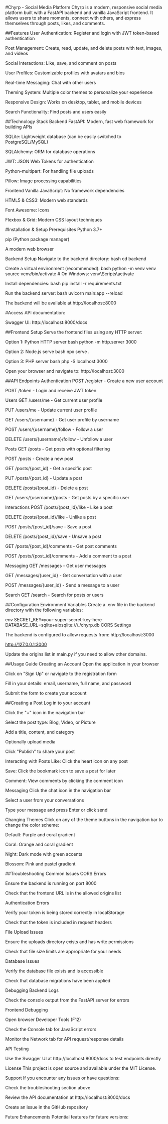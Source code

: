 #Chyrp - Social Media Platform
Chyrp is a modern, responsive social media platform built with a FastAPI backend and vanilla JavaScript frontend. It allows users to share moments, connect with others, and express themselves through posts, likes, and comments.

##Features
User Authentication: Register and login with JWT token-based authentication

Post Management: Create, read, update, and delete posts with text, images, and videos

Social Interactions: Like, save, and comment on posts

User Profiles: Customizable profiles with avatars and bios

Real-time Messaging: Chat with other users

Theming System: Multiple color themes to personalize your experience

Responsive Design: Works on desktop, tablet, and mobile devices

Search Functionality: Find posts and users easily

##Technology Stack
Backend
FastAPI: Modern, fast web framework for building APIs

SQLite: Lightweight database (can be easily switched to PostgreSQL/MySQL)

SQLAlchemy: ORM for database operations

JWT: JSON Web Tokens for authentication

Python-multipart: For handling file uploads

Pillow: Image processing capabilities

Frontend
Vanilla JavaScript: No framework dependencies

HTML5 & CSS3: Modern web standards

Font Awesome: Icons

Flexbox & Grid: Modern CSS layout techniques

#Installation & Setup
Prerequisites
Python 3.7+

pip (Python package manager)

A modern web browser

Backend Setup
Navigate to the backend directory:
bash
cd backend

Create a virtual environment (recommended):
bash
python -m venv venv
source venv/bin/activate  # On Windows: venv\Scripts\activate

Install dependencies:
bash
pip install -r requirements.txt

Run the backend server:
bash
uvicorn main:app --reload

The backend will be available at http://localhost:8000

#Access API documentation:

Swagger UI: http://localhost:8000/docs

##Frontend Setup
Serve the frontend files using any HTTP server:

Option 1: Python HTTP server
bash
python -m http.server 3000

Option 2: Node.js serve
bash
npx serve .

Option 3: PHP server
bash
php -S localhost:3000

Open your browser and navigate to:
http://localhost:3000

##API Endpoints
Authentication
POST /register - Create a new user account

POST /token - Login and receive JWT token

Users
GET /users/me - Get current user profile

PUT /users/me - Update current user profile

GET /users/{username} - Get user profile by username

POST /users/{username}/follow - Follow a user

DELETE /users/{username}/follow - Unfollow a user

Posts
GET /posts - Get posts with optional filtering

POST /posts - Create a new post

GET /posts/{post_id} - Get a specific post

PUT /posts/{post_id} - Update a post

DELETE /posts/{post_id} - Delete a post

GET /users/{username}/posts - Get posts by a specific user

Interactions
POST /posts/{post_id}/like - Like a post

DELETE /posts/{post_id}/like - Unlike a post

POST /posts/{post_id}/save - Save a post

DELETE /posts/{post_id}/save - Unsave a post

GET /posts/{post_id}/comments - Get post comments

POST /posts/{post_id}/comments - Add a comment to a post

Messaging
GET /messages - Get user messages

GET /messages/{user_id} - Get conversation with a user

POST /messages/{user_id} - Send a message to a user

Search
GET /search - Search for posts or users

##Configuration
Environment Variables
Create a .env file in the backend directory with the following variables:

env
SECRET_KEY=your-super-secret-key-here
DATABASE_URL=sqlite+aiosqlite:///./chyrp.db
CORS Settings

The backend is configured to allow requests from:
http://localhost:3000

http://127.0.0.1:3000

Update the origins list in main.py if you need to allow other domains.

##Usage Guide
Creating an Account
Open the application in your browser

Click on "Sign Up" or navigate to the registration form

Fill in your details: email, username, full name, and password

Submit the form to create your account

##Creating a Post
Log in to your account

Click the "+" icon in the navigation bar

Select the post type: Blog, Video, or Picture

Add a title, content, and category

Optionally upload media

Click "Publish" to share your post

Interacting with Posts
Like: Click the heart icon on any post

Save: Click the bookmark icon to save a post for later

Comment: View comments by clicking the comment icon

Messaging
Click the chat icon in the navigation bar

Select a user from your conversations

Type your message and press Enter or click send

Changing Themes
Click on any of the theme buttons in the navigation bar to change the color scheme:

Default: Purple and coral gradient

Coral: Orange and coral gradient

Night: Dark mode with green accents

Blossom: Pink and pastel gradient

##Troubleshooting
Common Issues
CORS Errors

Ensure the backend is running on port 8000

Check that the frontend URL is in the allowed origins list

Authentication Errors

Verify your token is being stored correctly in localStorage

Check that the token is included in request headers

File Upload Issues

Ensure the uploads directory exists and has write permissions

Check that file size limits are appropriate for your needs

Database Issues

Verify the database file exists and is accessible

Check that database migrations have been applied

Debugging
Backend Logs

Check the console output from the FastAPI server for errors

Frontend Debugging

Open browser Developer Tools (F12)

Check the Console tab for JavaScript errors

Monitor the Network tab for API request/response details

API Testing

Use the Swagger UI at http://localhost:8000/docs to test endpoints directly

License
This project is open source and available under the MIT License.

Support
If you encounter any issues or have questions:

Check the troubleshooting section above

Review the API documentation at http://localhost:8000/docs

Create an issue in the GitHub repository

Future Enhancements
Potential features for future versions:
